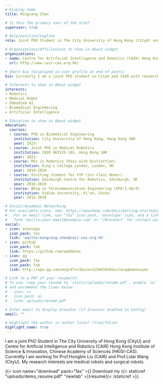 ```yaml
---
# Display name
title: Mingcong Chen

# Is this the primary user of the site?
superuser: true

# Role/position/tagline
role: Joint PhD Student in The City University of Hong Kong (CityU) and Centre for Artificial Intelligence and Robotics (CAIR) Hong Kong Institute of Science & Innovation, Chinese Academy of Sciences (HKISI-CAS).

# Organizations/Affiliations to show in About widget
organizations:
- name: Centre for Artificial Intelligence and Robotics (CAIR) Hong Kong Institute of Science & Innovation, Chinese Academy of Sciences
  url: http://www.cair-cas.org.hk/

# Short bio (displayed in user profile at end of posts)
bio: Currently I am a joint PhD student in CityU and CAIR with research interests in medical robotics.

# Interests to show in About widget
interests:
- Robotics
- Medical Robot
- Embodied AI
- Biomedical Engineering
- Artificial Intelligence

# Education to show in About widget
education:
  courses:
  - course: PhD in Biomedical Engineering
    institution: City University of Hong Kong, Hong Kong SAR
    year: 2023-
  - course: Joint PhD in Medical Robotics
    institution: CAIR HKISIS CAS, Hong Kong SAR
    year: 2023-
  - course: MSc in Robotics (Pass with Distinction)
    institution: King's College London, London, UK
    year: 2019-2020
  - course: Visiting student for FYP (1st Class Honor)
    institution: Edinburgh Centre for Robotics, Edinburgh, UK
    year: 2018-2019
  - course: BEng in Telecommunication Engineering (GPA:3.46/4)
    institution: Xidian University, Xi'an, China
    year: 2015-2019

# Social/Academic Networking
# For available icons, see: https://wowchemy.com/docs/getting-started/page-builder/#icons
#   For an email link, use "fas" icon pack, "envelope" icon, and a link in the
#   form "mailto:your-email@example.com" or "/#contact" for contact widget.
social:
- icon: envelope
  icon_pack: fas
  link: 'mailto:mingcong.chen@cair-cas.org.hk'
- icon: github
  icon_pack: fab
  link: https://github.com/wpddmcmc
- icon: qq
  icon_pack: fas
  icon_pack: fab
  link: http://wpa.qq.com/msgrd?v=3&uin=125865836&site=qq&menu=yes

# Link to a PDF of your resume/CV.
# To use: copy your resume to `static/uploads/resume.pdf`, enable `ai` icons in `params.toml`, 
# and uncomment the lines below.
# - icon: cv
#   icon_pack: ai
#   link: uploads/resume.pdf

# Enter email to display Gravatar (if Gravatar enabled in Config)
email: ""

# Highlight the author in author lists? (true/false)
highlight_name: true
---
```


I am a joint PhD Student in The City University of Hong Kong (CityU) and Centre for Artificial Intelligence and Robotics (CAIR) Hong Kong Institute of Science & Innovation, Chinese Academy of Sciences (HKISI-CAS). Currentlly I am working for Prof.Hongbin Liu (CAIR) and Prof.Lidai Wang (CityU). My research interests are medical robots and surgical robots.

{{< icon name="download" pack="fas" >}} Download my {{< staticref "uploads/demo_resume.pdf" "newtab" >}}resumé{{< /staticref >}}.
